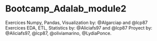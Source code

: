 # Bootcamp_Adalab_module2
Exercices Numpy, Pandas, Visualization by: @Algarciap and @lcp87
Exercices EDA, ETL, Statistics by: @Aliciafs97 and @lcp87
Proyect by: @Aliciafs97, @lcp87, @oliviamarino, @LydiaPonce.

